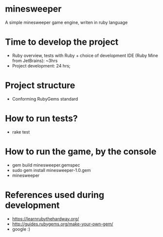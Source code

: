 # minesweeper
A simple minesweeper game engine, writen in ruby language

# Time to develop the project
* Ruby overview, tests with Ruby + choice of development IDE (Ruby Mine from JetBrains): ~3hrs
* Project development: 24 hrs;

# Project structure
* Conforming RubyGems standard

# How to run tests? 
* rake test

# How to run the game, by the console
* gem build minesweeper.gemspec
* sudo gem install minesweeper-1.0.gem
* minesweeper

# References used during development
* https://learnrubythehardway.org/
* http://guides.rubygems.org/make-your-own-gem/
* google :)
